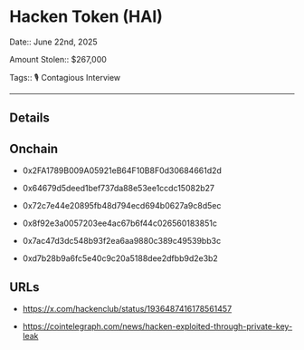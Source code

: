 # Hacken Token (HAI)

Date:: June 22nd, 2025

Amount Stolen:: $267,000

Tags:: 🎙️ Contagious Interview

---

## Details


## Onchain


- 0x2FA1789B009A05921eB64F10B8F0d30684661d2d 

- 0x64679d5deed1bef737da88e53ee1ccdc15082b27

- 0x72c7e44e20895fb48d794ecd694b0627a9c8d5ec

- 0x8f92e3a0057203ee4ac67b6f44c026560183851c

- 0x7ac47d3dc548b93f2ea6aa9880c389c49539bb3c

- 0xd7b28b9a6fc5e40c9c20a5188dee2dfbb9d2e3b2

## URLs

- https://x.com/hackenclub/status/1936487416178561457

- https://cointelegraph.com/news/hacken-exploited-through-private-key-leak
